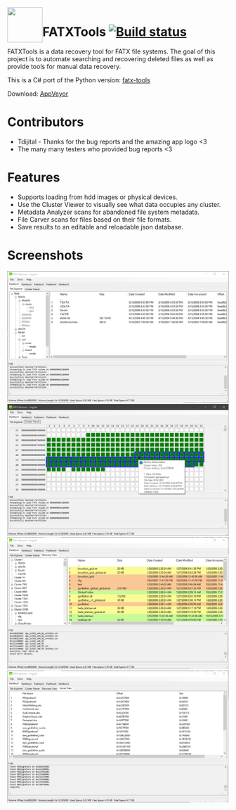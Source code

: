 <img align="left" width="80" height="80" src="FATXTools/appicon.ico">

# FATXTools [![Build status](https://ci.appveyor.com/api/projects/status/ua22jsn54pr1398c/branch/master?svg=true)](https://ci.appveyor.com/project/aerosoul94/fatxtools/build/artifacts)
FATXTools is a data recovery tool for FATX file systems. The goal of this project is to automate searching and recovering deleted files as well as provide tools for manual data recovery.

This is a C# port of the Python version: [fatx-tools](https://github.com/aerosoul94/fatx-tools)

Download: [AppVeyor](https://ci.appveyor.com/project/aerosoul94/fatxtools/build/artifacts)

# Contributors
* Tdijital - Thanks for the bug reports and the amazing app logo <3
* The many many testers who provided bug reports <3

# Features
* Supports loading from hdd images or physical devices.
* Use the Cluster Viewer to visually see what data occupies any cluster.
* Metadata Analyzer scans for abandoned file system metadata.
* File Carver scans for files based on their file formats.
* Save results to an editable and reloadable json database.

# Screenshots
![](Screenshots/FATXTools_2020-10-26_11-03-21.png)
![](Screenshots/FATXTools_2020-10-26_11-04-26.png)
![](Screenshots/FATXTools_2020-10-26_11-07-02.png)
![](Screenshots/FATXTools_2020-10-26_11-09-07.png)